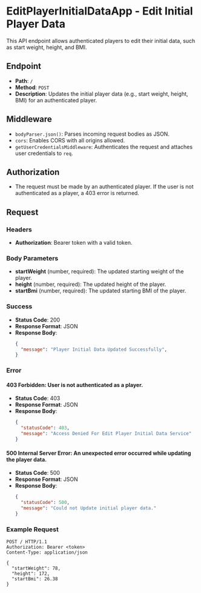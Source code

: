 # EditPlayerInitialDataApp - Edit Initial Player Data

This API endpoint allows authenticated players to edit their initial data, such as start weight, height, and BMI.

## Endpoint

- **Path**: `/`
- **Method**: `POST`
- **Description**: Updates the initial player data (e.g., start weight, height, BMI) for an authenticated player.

## Middleware

- `bodyParser.json()`: Parses incoming request bodies as JSON.
- `cors`: Enables CORS with all origins allowed.
- `getUserCredentialsMiddleware`: Authenticates the request and attaches user credentials to `req`.

## Authorization

- The request must be made by an authenticated player. If the user is not authenticated as a player, a 403 error is returned.

## Request

### Headers

- **Authorization**: Bearer token with a valid token.

### Body Parameters

- **startWeight** (number, required): The updated starting weight of the player.
- **height** (number, required): The updated height of the player.
- **startBmi** (number, required): The updated starting BMI of the player.

### Success

- **Status Code**: 200
- **Response Format**: JSON
- **Response Body**:
  ```json
  {
    "message": "Player Initial Data Updated Successfully",
  }
  ```

### Error

#### 403 Forbidden: User is not authenticated as a player.

- **Status Code**: 403
- **Response Format**: JSON
- **Response Body**:
  ```json
  {
    "statusCode": 403,
    "message": "Access Denied For Edit Player Initial Data Service"
  }
  ```

#### 500 Internal Server Error: An unexpected error occurred while updating the player data.

- **Status Code**: 500
- **Response Format**: JSON
- **Response Body**:
  ```json
  {
    "statusCode": 500,
    "message": "Could not Update initial player data."
  }
  ```

### Example Request

```http
POST / HTTP/1.1
Authorization: Bearer <token>
Content-Type: application/json

{
  "startWeight": 78,
  "height": 172,
  "startBmi": 26.38
}
